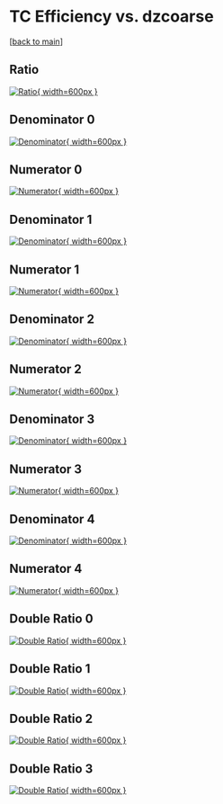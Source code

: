 # TC Efficiency vs. dzcoarse

[[back to main](./)]



## Ratio

[![Ratio](../mtv/var/TC_loweta_13_1_eff_dzcoarse.png){ width=600px }](../mtv/var/TC_loweta_13_1_eff_dzcoarse.pdf)

## Denominator 0

[![Denominator](../mtv/den/TC_loweta_13_1_eff_dzcoarse_den0.png){ width=600px }](../mtv/den/TC_loweta_13_1_eff_dzcoarse_den0.pdf)

## Numerator 0

[![Numerator](../mtv/num/TC_loweta_13_1_eff_dzcoarse_num0.png){ width=600px }](../mtv/num/TC_loweta_13_1_eff_dzcoarse_num0.pdf)

## Denominator 1

[![Denominator](../mtv/den/TC_loweta_13_1_eff_dzcoarse_den1.png){ width=600px }](../mtv/den/TC_loweta_13_1_eff_dzcoarse_den1.pdf)

## Numerator 1

[![Numerator](../mtv/num/TC_loweta_13_1_eff_dzcoarse_num1.png){ width=600px }](../mtv/num/TC_loweta_13_1_eff_dzcoarse_num1.pdf)

## Denominator 2

[![Denominator](../mtv/den/TC_loweta_13_1_eff_dzcoarse_den2.png){ width=600px }](../mtv/den/TC_loweta_13_1_eff_dzcoarse_den2.pdf)

## Numerator 2

[![Numerator](../mtv/num/TC_loweta_13_1_eff_dzcoarse_num2.png){ width=600px }](../mtv/num/TC_loweta_13_1_eff_dzcoarse_num2.pdf)

## Denominator 3

[![Denominator](../mtv/den/TC_loweta_13_1_eff_dzcoarse_den3.png){ width=600px }](../mtv/den/TC_loweta_13_1_eff_dzcoarse_den3.pdf)

## Numerator 3

[![Numerator](../mtv/num/TC_loweta_13_1_eff_dzcoarse_num3.png){ width=600px }](../mtv/num/TC_loweta_13_1_eff_dzcoarse_num3.pdf)

## Denominator 4

[![Denominator](../mtv/den/TC_loweta_13_1_eff_dzcoarse_den4.png){ width=600px }](../mtv/den/TC_loweta_13_1_eff_dzcoarse_den4.pdf)

## Numerator 4

[![Numerator](../mtv/num/TC_loweta_13_1_eff_dzcoarse_num4.png){ width=600px }](../mtv/num/TC_loweta_13_1_eff_dzcoarse_num4.pdf)

## Double Ratio 0

[![Double Ratio](../mtv/ratio/TC_loweta_13_1_eff_dzcoarse_ratio0.png){ width=600px }](../mtv/ratio/TC_loweta_13_1_eff_dzcoarse_ratio0.pdf)

## Double Ratio 1

[![Double Ratio](../mtv/ratio/TC_loweta_13_1_eff_dzcoarse_ratio1.png){ width=600px }](../mtv/ratio/TC_loweta_13_1_eff_dzcoarse_ratio1.pdf)

## Double Ratio 2

[![Double Ratio](../mtv/ratio/TC_loweta_13_1_eff_dzcoarse_ratio2.png){ width=600px }](../mtv/ratio/TC_loweta_13_1_eff_dzcoarse_ratio2.pdf)

## Double Ratio 3

[![Double Ratio](../mtv/ratio/TC_loweta_13_1_eff_dzcoarse_ratio3.png){ width=600px }](../mtv/ratio/TC_loweta_13_1_eff_dzcoarse_ratio3.pdf)

